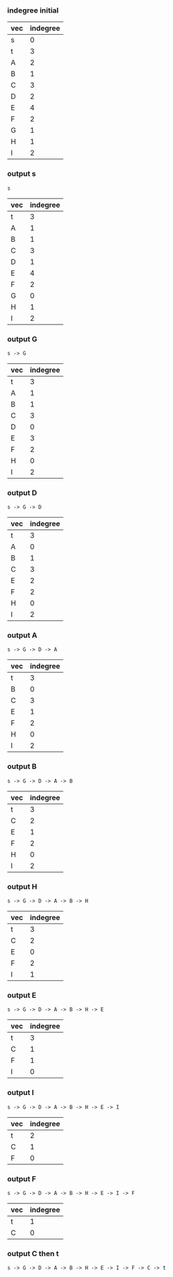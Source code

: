 
### indegree initial

|vec| indegree  |
|---|-----------|
|s  |0          |
|t  |3          |
|A  |2          |
|B  |1          |
|C  |3          |
|D  |2          |
|E  |4          |
|F  |2          |
|G  |1          |
|H  |1          |
|I  |2          |


### output s
```
s
```

|vec| indegree  |
|---|-----------|
|t  |3          |
|A  |1          |
|B  |1          |
|C  |3          |
|D  |1          |
|E  |4          |
|F  |2          |
|G  |0          |
|H  |1          |
|I  |2          |


### output G
```
s -> G
```
|vec| indegree  |
|---|-----------|
|t  |3          |
|A  |1          |
|B  |1          |
|C  |3          |
|D  |0          |
|E  |3          |
|F  |2          |
|H  |0          |
|I  |2          |

### output D
```
s -> G -> D 
```
|vec| indegree  |
|---|-----------|
|t  |3          |
|A  |0          |
|B  |1          |
|C  |3          |
|E  |2          |
|F  |2          |
|H  |0          |
|I  |2          |

### output A
```
s -> G -> D -> A
```
|vec| indegree  |
|---|-----------|
|t  |3          |
|B  |0          |
|C  |3          |
|E  |1          |
|F  |2          |
|H  |0          |
|I  |2          |

### output B
```
s -> G -> D -> A -> B
```
|vec| indegree  |
|---|-----------|
|t  |3          |
|C  |2          |
|E  |1          |
|F  |2          |
|H  |0          |
|I  |2          |

### output H
```
s -> G -> D -> A -> B -> H
```
|vec| indegree  |
|---|-----------|
|t  |3          |
|C  |2          |
|E  |0          |
|F  |2          |
|I  |1          |

### output E
```
s -> G -> D -> A -> B -> H -> E
```
|vec| indegree  |
|---|-----------|
|t  |3          |
|C  |1          |
|F  |1          |
|I  |0          |

### output I
```
s -> G -> D -> A -> B -> H -> E -> I
```
|vec| indegree  |
|---|-----------|
|t  |2          |
|C  |1          |
|F  |0          |

### output F
```
s -> G -> D -> A -> B -> H -> E -> I -> F
```
|vec| indegree  |
|---|-----------|
|t  |1          |
|C  |0          |


### output C then t
```
s -> G -> D -> A -> B -> H -> E -> I -> F -> C -> t
```

